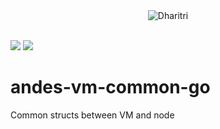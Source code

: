 <div style="text-align:center">
  <img src="https://raw.githubusercontent.com/dharitri/andes-go/master/dharitri-logo.svg" alt="Dharitri"/>
</div>  

<br>

[![](https://img.shields.io/badge/made%20by-Dharitri-blue.svg?style=flat-square)](https://dharitri.com/)
[![](https://img.shields.io/badge/project-Dharitri%20Testnet-blue.svg?style=flat-square)](https://dharitri.com/)

# andes-vm-common-go
Common structs between VM and node

